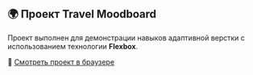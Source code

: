## 🌍 Проект Travel Moodboard

Проект выполнен для демонстрации навыков адаптивной верстки с использованием технологии **Flexbox**.

🔗 [Смотреть проект в браузере](https://julia8978.github.io/travel-moodboard/)
